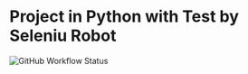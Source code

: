 # Project in Python with Test by Seleniu Robot
![GitHub Workflow Status](https://img.shields.io/github/workflow/status/jaderoliver/python-robot/custom.yaml?label=Pipelie&style=for-the-badge)
